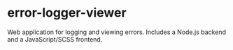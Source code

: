 # error-logger-viewer
Web application for logging and viewing errors. Includes a Node.js backend and a JavaScript/SCSS frontend.
